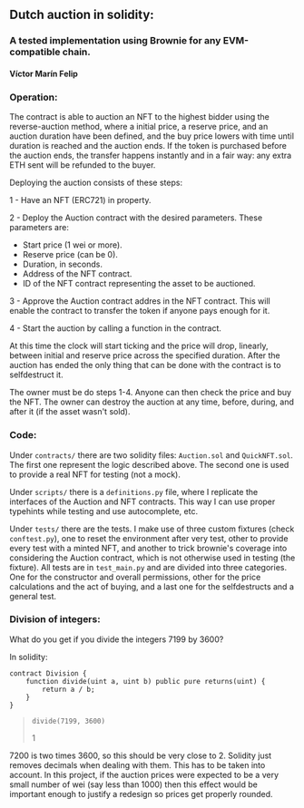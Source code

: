 ## Dutch auction in solidity:
### A tested implementation using Brownie for any EVM-compatible chain.
#### Víctor Marín Felip


### Operation:

The contract is able to auction an NFT to the highest bidder using the reverse-auction method,
where a initial price, a reserve price, and an auction duration have been defined, and the
buy price lowers with time until duration is reached and the auction ends. If the token is
purchased before the auction ends, the transfer happens instantly and in a fair way: any extra ETH sent
will be refunded to the buyer.

Deploying the auction consists of these steps:

1 - Have an NFT (ERC721) in property.

2 - Deploy the Auction contract with the desired parameters. These parameters are:
   - Start price (1 wei or more).
   - Reserve price (can be 0).
   - Duration, in seconds.
   - Address of the NFT contract.
   - ID of the NFT contract representing the asset to be auctioned.

3 - Approve the Auction contract addres in the NFT contract. This will enable the contract
to transfer the token if anyone pays enough for it.

4 - Start the auction by calling a function in the contract.

At this time the clock will start ticking and the price will drop, linearly, between
initial and reserve price across the specified duration. After the auction has ended
the only thing that can be done with the contract is to selfdestruct it.

The owner must be do steps 1-4. Anyone can then check the price and buy the NFT. The owner
can destroy the auction at any time, before, during, and after it (if the asset wasn't sold).

### Code:

Under `contracts/` there are two solidity files: `Auction.sol` and `QuickNFT.sol`. The
first one represent the logic described above. The second one is used to provide a 
real NFT for testing (not a mock).

Under `scripts/` there is a `definitions.py` file, where I replicate the interfaces of the Auction and NFT contracts.
This way I can use proper typehints while testing and use autocomplete, etc.

Under `tests/` there are the tests. I make use of three custom fixtures (check `conftest.py`), one to reset the environment after very
test, other to provide every test with a minted NFT, and another to trick brownie's coverage into considering
the Auction contract, which is not otherwise used in testing (the fixture). All tests are in `test_main.py` and
are divided into three categories. One for the constructor and overall permissions, other for
the price calculations and the act of buying, and a last one for the selfdestructs and a general test.

### Division of integers:

What do you get if you divide the integers 7199 by 3600? 

In solidity:
```Solidity
contract Division {
    function divide(uint a, uint b) public pure returns(uint) {
        return a / b;
    }
}
```
 
> `divide(7199, 3600)`
> 
> 1

7200 is two times 3600, so this should be very close to 2. Solidity just removes
decimals when dealing with them. This has to be taken into account. In this project,
if the auction prices were expected to be a very small number of wei (say less than 1000)
then this effect would be important enough to justify a redesign so prices get properly rounded.
